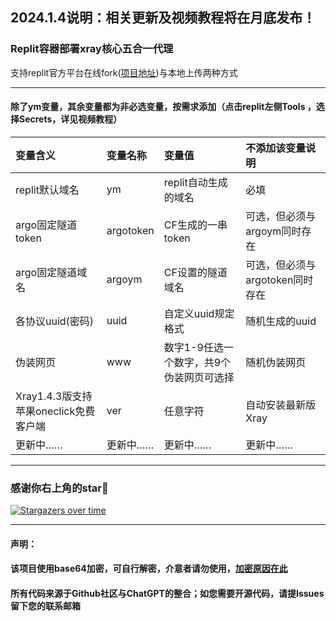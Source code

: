## 2024.1.4说明：相关更新及视频教程将在月底发布！
### Replit容器部署xray核心五合一代理

支持replit官方平台在线fork([项目地址](https://replit.com/@ygkkkk?tab=repls))与本地上传两种方式

--------------------------------------------------------------------------------------------
#### 除了ym变量，其余变量都为非必选变量，按需求添加（点击replit左侧Tools ，选择Secrets，详见视频教程）

| 变量含义 | 变量名称| 变量值| 不添加该变量说明|
| :--- | :--- | :--- | :--- |
| replit默认域名 | ym |replit自动生成的域名|必填|
| argo固定隧道token | argotoken |CF生成的一串token|可选，但必须与argoym同时存在|
| argo固定隧道域名 | argoym |CF设置的隧道域名|可选，但必须与argotoken同时存在|
| 各协议uuid(密码) | uuid |自定义uuid规定格式|随机生成的uuid|
| 伪装网页 | www |数字1-9任选一个数字，共9个伪装网页可选择|随机伪装网页|
|Xray1.4.3版支持苹果oneclick免费客户端|ver|任意字符|自动安装最新版Xray|
|更新中……|更新中……|更新中……|更新中……|

-----------------------------------------------------
### 感谢你右上角的star🌟
[![Stargazers over time](https://starchart.cc/yonggekkk/Replit-Xray.svg)](https://starchart.cc/yonggekkk/Replit-Xray)

---------------------------------------
#### 声明：

#### 该项目使用base64加密，可自行解密，介意者请勿使用，[加密原因在此](https://ygkkk.blogspot.com/2022/06/github.html)

#### 所有代码来源于Github社区与ChatGPT的整合；如您需要开源代码，请提Issues留下您的联系邮箱

